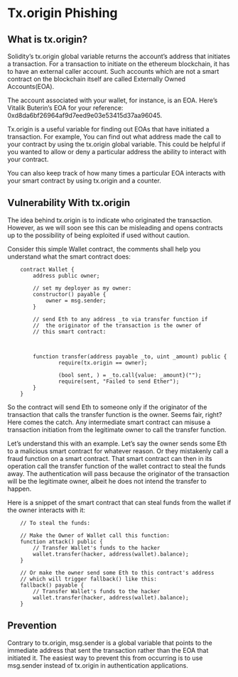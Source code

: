 # Tx.origin Phishing

## What is tx.origin?
Solidity’s tx.origin global variable returns the account’s address that initiates a transaction. For a transaction to initiate on the ethereum blockchain, it has to have an external caller account. Such accounts which are not a smart contract on the blockchain itself are called Externally Owned Accounts(EOA). 

The account associated with your wallet, for instance, is an EOA. Here’s Vitalik Buterin’s EOA for your reference: 0xd8da6bf26964af9d7eed9e03e53415d37aa96045. 

Tx.origin is a useful variable for finding out EOAs that have initiated a transaction. For example, You can find out what address made the call to your contract by using the tx.origin global variable. This could be helpful if you wanted to allow or deny a particular address the ability to interact with your contract. 

You can also keep track of how many times a particular EOA interacts with your smart contract by using tx.origin and a counter.

## Vulnerability With tx.origin

The idea behind tx.origin is to indicate who originated the transaction. However, as we will soon see this can be misleading and opens contracts up to the possibility of being exploited if used without caution.

Consider this simple Wallet contract, the comments shall help you understand what the smart contract does:  

```solidity
    contract Wallet {
        address public owner;
        
        // set my deployer as my owner:
        constructor() payable {
            owner = msg.sender;
        }
        
        // send Eth to any address _to via transfer function if 
        //  the originator of the transaction is the owner of 
        // this smart contract:
        
        
        
        function transfer(address payable _to, uint _amount) public {
                require(tx.origin == owner);
        
                (bool sent, ) = _to.call{value: _amount}("");
                require(sent, "Failed to send Ether");
        }
    }
```

So the contract will send Eth to someone only if the originator of the transaction that calls the transfer function is the owner. Seems fair, right? Here comes the catch. Any intermediate smart contract can misuse a transaction initiation from the legitimate owner to call the transfer function. 

Let’s understand this with an example. Let’s say the owner sends some Eth to a malicious smart contract for whatever reason. Or they mistakenly call a fraud function on a smart contract. That smart contract can then in its operation call the transfer function of the wallet contract to steal the funds away. The authentication will pass because the originator of the transaction will be the legitimate owner, albeit he does not intend the transfer to happen. 

Here is a snippet of the smart contract that can steal funds from the wallet if the owner interacts with it:

```solidity
    // To steal the funds:
    
    // Make the Owner of Wallet call this function:
    function attack() public {
        // Transfer Wallet's funds to the hacker
        wallet.transfer(hacker, address(wallet).balance);
    }
    
    // Or make the owner send some Eth to this contract's address
    // which will trigger fallback() like this:
    fallback() payable {
        // Transfer Wallet's funds to the hacker
        wallet.transfer(hacker, address(wallet).balance);
    }
```


## Prevention

Contrary to tx.origin, msg.sender is a global variable that points to the immediate address that sent the transaction rather than the EOA that initiated it. The easiest way to prevent this from occurring is to use msg.sender instead of tx.origin in authentication applications. 